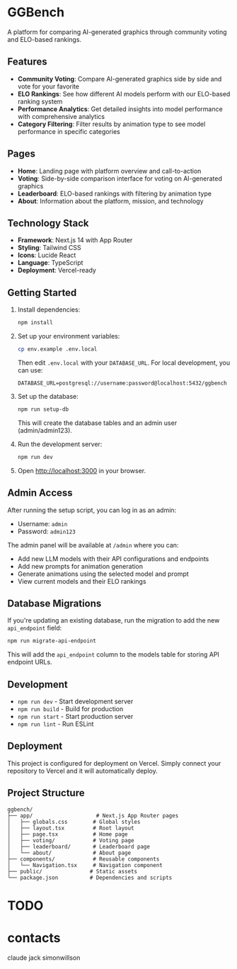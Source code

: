 # GGBench

A platform for comparing AI-generated graphics through community voting and ELO-based rankings.

## Features

- **Community Voting**: Compare AI-generated graphics side by side and vote for your favorite
- **ELO Rankings**: See how different AI models perform with our ELO-based ranking system
- **Performance Analytics**: Get detailed insights into model performance with comprehensive analytics
- **Category Filtering**: Filter results by animation type to see model performance in specific categories

## Pages

- **Home**: Landing page with platform overview and call-to-action
- **Voting**: Side-by-side comparison interface for voting on AI-generated graphics
- **Leaderboard**: ELO-based rankings with filtering by animation type
- **About**: Information about the platform, mission, and technology

## Technology Stack

- **Framework**: Next.js 14 with App Router
- **Styling**: Tailwind CSS
- **Icons**: Lucide React
- **Language**: TypeScript
- **Deployment**: Vercel-ready

## Getting Started

1. Install dependencies:
   ```bash
   npm install
   ```

2. Set up your environment variables:
   ```bash
   cp env.example .env.local
   ```
   Then edit `.env.local` with your `DATABASE_URL`. For local development, you can use:
   ```
   DATABASE_URL=postgresql://username:password@localhost:5432/ggbench
   ```

3. Set up the database:
   ```bash
   npm run setup-db
   ```
   This will create the database tables and an admin user (admin/admin123).

4. Run the development server:
   ```bash
   npm run dev
   ```

5. Open [http://localhost:3000](http://localhost:3000) in your browser.

## Admin Access

After running the setup script, you can log in as an admin:
- Username: `admin`
- Password: `admin123`

The admin panel will be available at `/admin` where you can:
- Add new LLM models with their API configurations and endpoints
- Add new prompts for animation generation
- Generate animations using the selected model and prompt
- View current models and their ELO rankings

## Database Migrations

If you're updating an existing database, run the migration to add the new `api_endpoint` field:

```bash
npm run migrate-api-endpoint
```

This will add the `api_endpoint` column to the models table for storing API endpoint URLs.

## Development

- `npm run dev` - Start development server
- `npm run build` - Build for production
- `npm run start` - Start production server
- `npm run lint` - Run ESLint

## Deployment

This project is configured for deployment on Vercel. Simply connect your repository to Vercel and it will automatically deploy.

## Project Structure

```
ggbench/
├── app/                    # Next.js App Router pages
│   ├── globals.css        # Global styles
│   ├── layout.tsx         # Root layout
│   ├── page.tsx           # Home page
│   ├── voting/            # Voting page
│   ├── leaderboard/       # Leaderboard page
│   └── about/             # About page
├── components/            # Reusable components
│   └── Navigation.tsx     # Navigation component
├── public/               # Static assets
└── package.json          # Dependencies and scripts
```

# TODO



# contacts
claude jack
simonwillson
